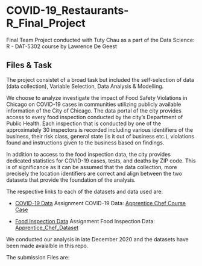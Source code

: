 # COVID-19_Restaurants-R_Final_Project
Final Team Project conducted with Tuty Chau as a part of the Data Science: R - DAT-5302 course by Lawrence De Geest 

## Files & Task
The project consistet of a broad task but included the self-selection of data (data collection), Variable Selection, Data Analysis & Modelling. 

We choose to analyze investigate the impact of Food Safety Violations in Chicago on COVID-19 cases in communities utilizing publicly available information of the City of Chicago. 
The data portal of the city provides access to every food inspection conducted by the city’s Department of Public Health. Each inspection that is conducted by one of the approximately 30 inspectors is recorded including various identifiers of the business, their risk class, general state (is it out of business etc.), violations found and instructions given to the business based on findings. 

In addition to access to the food inspection data, the city provides dedicated statistics for COVID-19 cases, tests, and deaths by ZIP code. This is of significance as it can be assumed that the data collection, more precisely the location identifiers are correct and align between the two datasets that provide the foundation of the analysis. 

The respective links to each of the datasets and data used are:

* [COVID-19 Data](https://data.cityofchicago.org/Health-Human-Services/COVID-19-Cases-Tests-and-Deaths-by-ZIP-Code/yhhz-zm2v)
Assignment COVID-19 Data: [Apprentice Chef Course Case](https://github.com/maxlembke/ML_Classification_Apprentice_Chef/blob/main/Apprentice%20Chef%20Course%20Case.pdf)

* [Food Inspection Data](https://data.cityofchicago.org/Health-Human-Services/Food-Inspections/4ijn-s7e5/data) 
Assignment Food Inspection Data: [Apprentice_Chef_Dataset](https://github.com/maxlembke/ML_Classification_Apprentice_Chef/blob/main/Apprentice_Chef_Dataset.xlsx)

We conducted our analysis in late December 2020 and the datasets have been made avaialble in this repo. 

The submission Files are: 
